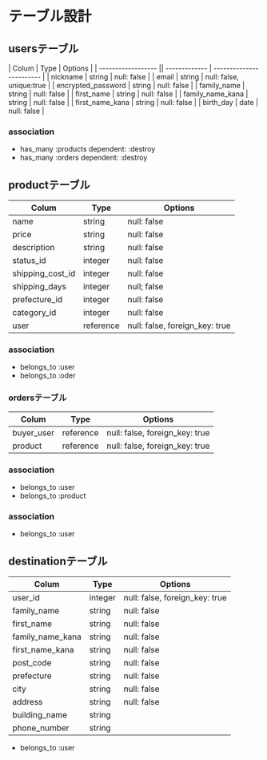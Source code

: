 # テーブル設計

## usersテーブル

| Colum              | Type           | Options                  |
| ------------------ || ------------- | ------------------------ |
| nickname           | string         | null: false              |
| email              | string         | null: false, unique:true |
| encrypted_password | string         | null: false              |
| family_name        | string         | null: false              |
| first_name         | string         | null: false              |
| family_name_kana   | string         | null: false              |
| first_name_kana    | string         | null: false              |
| birth_day          | date           | null: false              |

### association

- has_many :products dependent: :destroy
- has_many :orders dependent: :destroy


## productテーブル

| Colum              | Type           | Options                        |
| ------------------ | -------------- | ------------------------------ |
| name               | string         | null: false                    |
| price              | string         | null: false                    |
| description        | string         | null: false                    |
| status_id          | integer        | null: false                    |
| shipping_cost_id   | integer        | null: false                    |
| shipping_days      | integer        | null; false                    |
| prefecture_id      | integer        | null: false                    |
| category_id        | integer        | null: false                    |
| user               | reference      | null: false, foreign_key: true |

### association
- belongs_to :user 
- belongs_to :oder


### ordersテーブル

| Colum         | Type               | Options                          |
| ------------- | ------------------ | -------------------------------- |
| buyer_user    | reference          | null: false, foreign_key: true   |
| product       | reference          | null: false, foreign_key: true   |

### association
- belongs_to :user
- belongs_to :product

### association
- belongs_to :user


## destinationテーブル
| Colum             | Type            | Options                        |
| ----------------- | --------------- | ------------------------------ |
| user_id           | integer         | null: false, foreign_key: true |
| family_name       | string          | null: false                    |
| first_name        | string          | null: false                    |
| family_name_kana  | string          | null: false                    |
| first_name_kana   | string          | null: false                    |
| post_code         | string          | null: false                    |
| prefecture        | string          | null: false                    |
| city              | string          | null: false                    |
| address           | string          | null: false                    |
| building_name     | string          |                                |
| phone_number      | string          |                                |


- belongs_to :user
